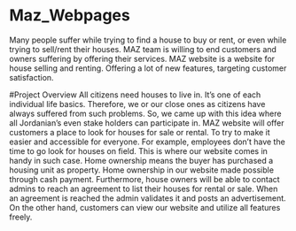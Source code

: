 # Maz_Webpages
Many people suffer while trying to find a house to buy or rent, or even while trying to sell/rent their houses. MAZ team is willing to end customers and owners suffering by offering their services. MAZ website is a website for house selling and renting. Offering a lot of new features, targeting customer satisfaction. 

#Project Overview
All citizens need houses to live in. It’s one of each individual life basics. Therefore, we or our close ones as citizens have always suffered from such problems. So, we came up with this idea where all Jordanian’s even stake holders can participate in. MAZ website will offer customers a place to look for houses for sale or rental. To try to make it easier and accessible for everyone. For example, employees don’t have the time to go look for houses on field. This is where our website comes in handy in such case.
Home ownership means the buyer has purchased a housing unit as property. Home ownership in our website made possible through cash payment. Furthermore, house owners will be able to contact admins to reach an agreement to list their houses for rental or sale. When an agreement is reached the admin validates it and posts an advertisement. On the other hand, customers can view our website and utilize all features freely. 

